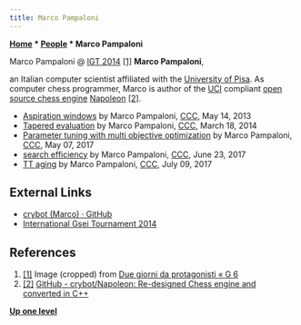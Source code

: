 ```yaml
---
title: Marco Pampaloni
---
```

**[Home](Home "Home") \* [People](People "People") \* Marco Pampaloni**



 [](http://www.g-sei.org/due-giorni-da-protagonisti/) Marco Pampaloni @ [IGT 2014](IGT_2014 "IGT 2014") <a id="cite-note-1" href="#cite-ref-1">[1]</a> 
**Marco Pampaloni**,  

an Italian computer scientist affiliated with the [University of Pisa](https://en.wikipedia.org/wiki/University_of_Pisa). As computer chess programmer, Marco is author of the [UCI](UCI "UCI") compliant [open source chess engine](Category:Open_Source "Category:Open Source") [Napoleon](Napoleon "Napoleon") <a id="cite-note-2" href="#cite-ref-2">[2]</a>. 






* [Aspiration windows](http://www.talkchess.com/forum/viewtopic.php?t=47996) by Marco Pampaloni, [CCC](CCC "CCC"), May 14, 2013
* [Tapered evaluation](http://www.talkchess.com/forum/viewtopic.php?t=51656) by Marco Pampaloni, [CCC](CCC "CCC"), March 18, 2014
* [Parameter tuning with multi objective optimization](http://www.talkchess.com/forum/viewtopic.php?t=63926) by Marco Pampaloni, [CCC](CCC "CCC"), May 07, 2017
* [search efficiency](http://www.talkchess.com/forum/viewtopic.php?t=64390) by Marco Pampaloni, [CCC](CCC "CCC"), June 23, 2017
* [TT aging](http://www.talkchess.com/forum/viewtopic.php?t=64564) by Marco Pampaloni, [CCC](CCC "CCC"), July 09, 2017


## External Links


* [crybot (Marco) · GitHub](https://github.com/crybot)
* [International Gsei Tournament 2014](http://www.g-sei.org/international-gsei-tournament-2014/)


## References


1. <a id="cite-ref-1" href="#cite-note-1">[1]</a> Image (cropped) from [Due giorni da protagonisti « G 6](http://www.g-sei.org/due-giorni-da-protagonisti/)
2. <a id="cite-ref-2" href="#cite-note-2">[2]</a> [GitHub - crybot/Napoleon: Re-designed Chess engine and converted in C++](https://github.com/crybot/Napoleon)

**[Up one level](People "People")**







 
